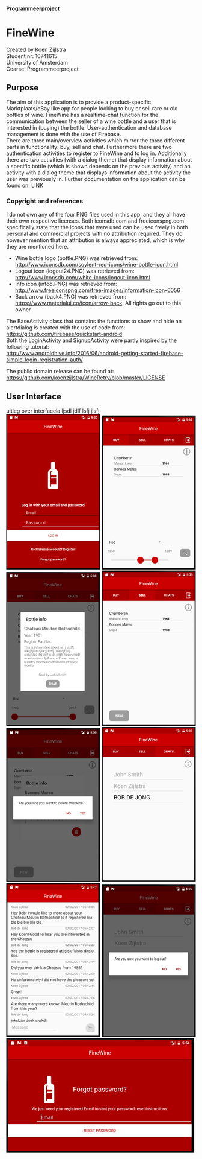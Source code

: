 #### Programmeerproject
# FineWine
Created by Koen Zijlstra  
Student nr: 10741615  
University of Amsterdam  
Coarse: Programmeerproject

## Purpose
The aim of this application is to provide a product-specific Marktplaats/eBay like app for people looking to buy or sell rare or old bottles of wine. FineWine has a realtime-chat function for the communication between the seller of a wine bottle and a user that is interested in (buying) the bottle. User-authentication and database management is done with the use of Firebase.   
There are three main/overview activities which mirror the three different parts in functionality: buy, sell and chat. Furthermore there are two authentication activities to register to FineWine and to log in. Additionally there are two activities (with a dialog theme) that display information about a specific bottle (which is shown depends on the previous activity) and an activity with a dialog theme that displays information about the activity the user was previously in. Further documentation on the application can be found on: LINK

### Copyright and references
I do not own any of the four PNG files used in this app, and they all have their own respective licenses. Both iconsdb.com and freeiconspng.com specifically state that the icons that were used can be used freely in both personal and commercial projects with no attribution required. They do however mention that an attribution is always appreciated, which is why they are mentioned here.

* Wine bottle logo (bottle.PNG) was retrieved from: http://www.iconsdb.com/soylent-red-icons/wine-bottle-icon.html
* Logout icon (logout24.PNG) was retrieved from: http://www.iconsdb.com/white-icons/logout-icon.html
* Info icon (infoo.PNG) was retrieved from: http://www.freeiconspng.com/free-images/information-icon-6056
* Back arrow (back4.PNG) was retrieved from: https://www.materialui.co/icon/arrow-back. All rights go out to this owner  

The BaseActivity class that contains the functions to show and hide an alertdialog is created with the use of code from:    https://github.com/firebase/quickstart-android  
Both the LoginActivity and SignupActivity were partly inspired by the following tutorial:    
http://www.androidhive.info/2016/06/android-getting-started-firebase-simple-login-registration-auth/   

The public domain release can be found at: https://github.com/koenzijlstra/WineRetry/blob/master/LICENSE

## User Interface
uitleg over interfacela ljsdl jdlf lsfj  jlsfj  
<img src="https://github.com/koenzijlstra/WineRetry/blob/master/docs/final1.PNG" width="250">
<img src="https://github.com/koenzijlstra/WineRetry/blob/master/docs/final2.PNG" width="250">
<img src="https://github.com/koenzijlstra/WineRetry/blob/master/docs/Final5.PNG" width="250">
<img src="https://github.com/koenzijlstra/WineRetry/blob/master/docs/final3.PNG" width="250">
<img src="https://github.com/koenzijlstra/WineRetry/blob/master/docs/final8.PNG" width="250">
<img src="https://github.com/koenzijlstra/WineRetry/blob/master/docs/final4.PNG" width="250">
<img src="https://github.com/koenzijlstra/WineRetry/blob/master/docs/final6.PNG" width="250">
<img src="https://github.com/koenzijlstra/WineRetry/blob/master/docs/final7.PNG" width="250">
<img src="https://github.com/koenzijlstra/WineRetry/blob/master/docs/final9.PNG" width="500">




